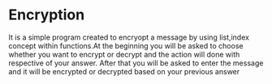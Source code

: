 # Encryption
It  is a simple program  created to encryopt a message by using list,index concept within functions.At the beginning you will be asked to choose whether you want to encrypt or decrypt and the action will done with respective of your answer. After  that you will be asked to enter the message and it will be encrypted or decrypted based on your previous answer
